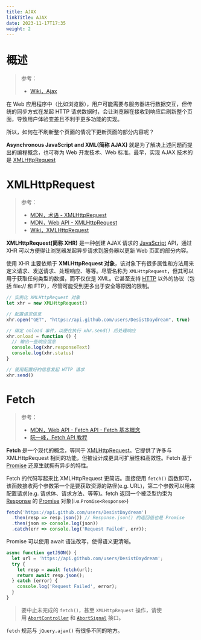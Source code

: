 ```yaml
---
title: AJAX
linkTitle: AJAX
date: 2023-11-17T17:35
weight: 2
---
```


# 概述

> 参考：
>
> - [Wiki，Ajax](https://en.wikipedia.org/wiki/Ajax_(programming))

在 Web 应用程序中（比如浏览器），用户可能需要与服务器进行数据交互，但传统的同步方式在发起 HTTP 请求数据时，会让浏览器在接收到响应后刷新整个页面，导致用户体验变差且不利于更多功能的实现。

所以，如何在不刷新整个页面的情况下更新页面的部分内容呢？

**Asynchronous JavaScript and XML(简称 AJAX)** 就是为了解决上述问题而提出的编程概念，也可称为 Web 开发技术、Web 标准。最早，实现 AJAX 技术的是 [XMLHttpRequest](#xmlhttprequest)

# XMLHttpRequest

> 参考：
>
> - [MDN，术语 - XMLHttpRequest](https://developer.mozilla.org/zh-CN/docs/Glossary/XMLHttpRequest)
> - [MDN，Web API - XMLHttpRequest](https://developer.mozilla.org/zh-CN/docs/Web/API/XMLHttpRequest)
> - [Wiki，XMLHttpRequest](https://en.wikipedia.org/wiki/XMLHttpRequest)

**XMLHttpRequest(简称 XHR)** 是一种创建 AJAX 请求的 [JavaScript](/docs/2.编程/高级编程语言/ECMAScript/JavaScript%20规范与标准库/JavaScript%20规范与标准库.md) API，通过 XHR 可以方便得让浏览器发起异步请求到服务器以更新 Web 页面的部分内容。

使用 XHR 主要依赖于 **XMLHttpRequest 对象**，该对象下有很多属性和方法用来定义请求、发送请求、处理响应、等等。尽管名称为 `XMLHttpRequest`，但其可以用于获取任何类型的数据，而不仅仅是 XML。它甚至支持 [HTTP](https://developer.mozilla.org/zh-CN/docs/Web/HTTP) 以外的协议（包括 file:// 和 FTP），尽管可能受到更多出于安全等原因的限制。

```js
// 实例化 XMLHttpRequest 对象
let xhr = new XMLHttpRequest()

// 配置请求信息
xhr.open("GET", "https://api.github.com/users/DesistDaydream", true)

// 绑定 onload 事件，以便在执行 xhr.send() 后处理响应
xhr.onload = function () {
  // 输出一些响应信息
  console.log(xhr.responseText)
  console.log(xhr.status)
}

// 使用配置好的信息发起 HTTP 请求
xhr.send()
```

# Fetch

> 参考：
>
> - [MDN，Web API - Fetch API - Fetch 基本概念](https://developer.mozilla.org/zh-CN/docs/Web/API/Fetch_API/Basic_concepts)
> - [阮一峰，Fetch API 教程](https://www.ruanyifeng.com/blog/2020/12/fetch-tutorial.html)

**Fetch** 是一个现代的概念，等同于 [XMLHttpRequest](https://developer.mozilla.org/zh-CN/docs/Web/API/XMLHttpRequest)。它提供了许多与 XMLHttpRequest 相同的功能，但被设计成更具可扩展性和高效性。Fetch 基于 [Promise](/docs/2.编程/高级编程语言/ECMAScript/JavaScript%20规范与标准库/Promise.md) 还原生就拥有异步的特性。

Fetch 的代码写起来比 XMLHttpRequest 更简洁。直接使用 `fetch()` 函数即可，该函数接收两个参数第一个是要获取资源的路径(e.g. URL)，第二个参数可以用来配置请求(e.g. 请求体、请求方法、等等)。fetch 返回一个被泛型约束为 [Response](https://developer.mozilla.org/zh-CN/docs/Web/API/Response) 的 [Promise](/docs/2.编程/高级编程语言/ECMAScript/JavaScript%20规范与标准库/Promise.md) 对象(i.e.`Promise<Response>`)

```js
fetch('https://api.github.com/users/DesistDaydream')
  .then(resp => resp.json()) // Response.json() 的返回值也是 Promise
  .then(json => console.log(json))
  .catch(err => console.log('Request Failed', err));
```

Promise 可以使用 await 语法改写，使得语义更清晰。

```js
async function getJSON() {
  let url = 'https://api.github.com/users/DesistDaydream';
  try {
    let resp = await fetch(url);
    return await resp.json();
  } catch (error) {
    console.log('Request Failed', error);
  }
}
```

> 要中止未完成的 `fetch()`，甚至 `XMLHttpRequest` 操作，请使用 [`AbortController`](https://developer.mozilla.org/zh-CN/docs/Web/API/AbortController) 和 [`AbortSignal`](https://developer.mozilla.org/zh-CN/docs/Web/API/AbortSignal) 接口。

`fetch` 规范与 `jQuery.ajax()` 有很多不同的地方。
